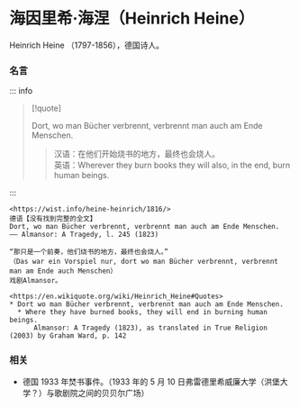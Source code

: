# 海因里希·海涅（Heinrich Heine）

Heinrich Heine （1797-1856），德国诗人。

### 名言

::: info

> [!quote]
>
> Dort, wo man Bücher verbrennt, verbrennt man auch am Ende Menschen.
>
> > 汉语：在他们开始烧书的地方，最终也会烧人。  
> > 英语：Wherever they burn books they will also, in the end, burn human beings.

:::

```
<https://wist.info/heine-heinrich/1816/>
德语【没有找到完整的全文】
Dort, wo man Bücher verbrennt, verbrennt man auch am Ende Menschen.
—— Almansor: A Tragedy, l. 245 (1823)

“那只是一个前奏，他们烧书的地方，最终也会烧人。”
（Das war ein Vorspiel nur, dort wo man Bücher verbrennt, verbrennt man am Ende auch Menschen）
戏剧Almansor。

<https://en.wikiquote.org/wiki/Heinrich_Heine#Quotes>
* Dort wo man Bücher verbrennt, verbrennt man auch am Ende Menschen.
  * Where they have burned books, they will end in burning human beings.
      Almansor: A Tragedy (1823), as translated in True Religion (2003) by Graham Ward, p. 142
```

### 相关

- 德国 1933 年焚书事件。（1933 年的 5 月 10 日弗雷德里希威廉大学（洪堡大学？）与歌剧院之间的贝贝尔广场）
